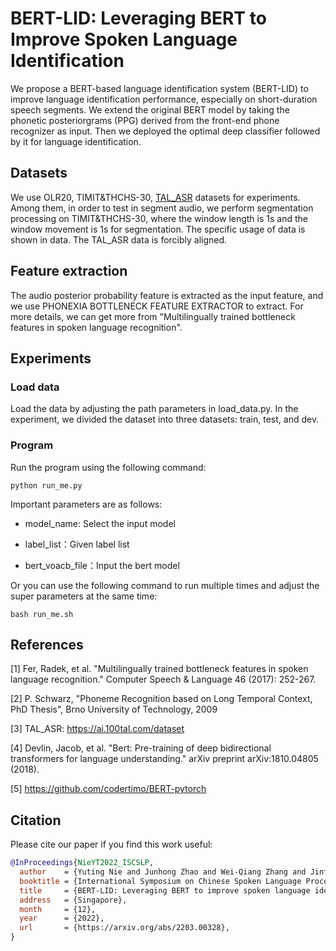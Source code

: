 # BERT-LID: Leveraging BERT to Improve Spoken Language Identification

We propose a BERT-based language identification system (BERT-LID) to improve language identification performance, especially on short-duration speech segments. We extend the original BERT model by taking the phonetic posteriorgrams (PPG) derived from the front-end phone recognizer as input. Then we deployed the optimal deep classifier followed by it for language identification.

## Datasets
We use OLR20, TIMIT&THCHS-30, [TAL_ASR](https://ai.100tal.com/dataset) datasets for experiments. Among them, in order to test in segment audio, we perform segmentation processing on TIMIT&THCHS-30, where the window length is 1s and the window movement is 1s for segmentation. The specific usage of data is shown in data. The TAL_ASR data is forcibly aligned. 

## Feature extraction
The audio posterior probability feature is extracted as the input feature, and we use PHONEXIA BOTTLENECK FEATURE EXTRACTOR to extract. For more details, we can get more from "Multilingually trained bottleneck features in spoken language recognition".

## Experiments

### Load data
Load the data by adjusting the path parameters in load_data.py. In the experiment, we divided the dataset into three datasets: train, test, and dev.

### Program
Run the program using the following command:

```
python run_me.py
```
Important parameters are as follows:

* model_name: Select the input model

* label_list：Given label list

* bert_voacb_file：Input the bert model

Or you can use the following command to run multiple times and adjust the super parameters at the same time:

```
bash run_me.sh
```

## References
[1] Fer, Radek, et al. "Multilingually trained bottleneck features in spoken language recognition." Computer Speech & Language 46 (2017): 252-267.

[2] P. Schwarz, "Phoneme Recognition based on Long Temporal Context, PhD Thesis", Brno University of Technology, 2009

[3] TAL_ASR: https://ai.100tal.com/dataset

[4] Devlin, Jacob, et al. "Bert: Pre-training of deep bidirectional transformers for language understanding." arXiv preprint arXiv:1810.04805 (2018).

[5] https://github.com/codertimo/BERT-pytorch


## Citation

Please cite our paper if you find this work useful:

```bibtex
@InProceedings{NieYT2022_ISCSLP,
  author    = {Yuting Nie and Junhong Zhao and Wei-Qiang Zhang and Jinfeng Bai},
  booktitle = {International Symposium on Chinese Spoken Language Processing (ISCSLP)},
  title     = {BERT-LID: Leveraging BERT to improve spoken language identification},
  address   = {Singapore},
  month     = {12},
  year      = {2022},
  url       = {https://arxiv.org/abs/2203.00328},
}
```
